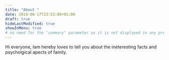 ```yaml
---
title: "About "
date: 2019-06-17T23:53:00+01:00
draft: true
hideLastModified: true
showInMenu: true
# no need for the "summary" parameter as it is not displayed in any previews
---
```


Hi everyone,
 Iam hereby loves to tell you about the ineteresting facts and psycholgical apects of family.

